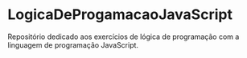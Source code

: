 # LogicaDeProgamacaoJavaScript
Repositório dedicado aos exercícios de lógica de programação com a linguagem de programação JavaScript.
